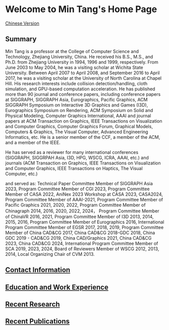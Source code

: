 # Welcome to Min Tang's Home Page                                                                                                       

[Chinese Version](Data/home-ch.html)



## Summary
Min Tang is a professor at the College of Computer Science and Technology, Zhejiang University, China. He received his B.S., M.S., and Ph.D. from Zhejiang University in 1994, 1996 and 1999, respectively. From June 2003 to May 2004, he was a visiting scholar at Wichita State University. Between April 2007 to April 2008, and September 2016 to April 2017, he was a visiting scholar at the University of North Carolina at Chapel Hill. His research interests include collision detection/handling, cloth simulation, and GPU-based computation acceleration. He has published more than 90 journal and conference papers, including conference papers at SIGGRAPH, SIGGRAPH Asia, Eurographics, Pacific Graphics, ACM SIGGRAPH Symposium on Interactive 3D Graphics and Games (I3D), Eurographics Symposium on Rendering, ACM Symposium on Solid and Physical Modeling, Computer Graphics International, AAAI and journal papers at ACM Transaction on Graphics, IEEE Transactions on Visualization and Computer Graphics, Computer Graphics Forum, Graphical Models, Computers & Graphics, The Visual Computer, Advanced Engineering Informatics, etc. He is a senior member of the CCF, a member of the ACM, and a member of the IEEE.



He has served as a reviewer for many international conferences (SIGGRAPH, SIGGRPAH Asia, I3D, HPG, WSCG, ICRA, AAAI, etc.) and journals (ACM Transaction on Graphics, IEEE Transactions on Visualization and Computer Graphics, IEEE Transactions on Haptics, The Visual Computer, etc.)

and served as:
    Technical Paper Committee Member of SIGGRAPH Asia 2023,
    Program Committee Member of CGI 2023,
    Program Committee Member of CASA 2022,  AniNex 2023 Workshop at CASA 2023, CASA2024, 
    Program Committee Member of AAAI-2021,
    Program Committee Member of Pacific Graphics 2021, 2020, 2022,
    Program Committee Member of Chinagraph 2014, 2016, 2020, 2022, 2024，
    Program Committee Member of ChinaVR 2016, 2021,
    Program Committee Member of I3D 2013, 2014, 2015, 2016, 
    Program Committee Member of Eurographics 2016,
    International Program Committee Member of EGSR 2017, 2018, 2019, 
    Program Committee Member of China CAD&CG 2017, China CAD&CG 2018-GDC 2018, China GDC 2019 - CAD&CG 2019, China CAD/Graphics 2021, China CAD&CG 2023, China CAD&CG 2024,
    International Program Committee Member of SCA 2019, 2023, 2024,
    Board of Reviewers Member of WSCG 2012, 2013, 2014, 
    Local Organizing Chair of CVM 2013. 



## [Contact Information](Data/contact.html)

## [Education and Work Experience](Data/work.html)

## [Recent Research](Data/projects.html)

## [Recent Publications](Data/papers.html)
